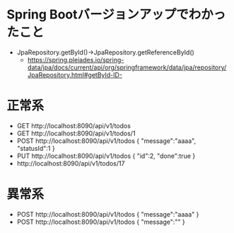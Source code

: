 # Spring Bootバージョンアップでわかったこと
- JpaRepository.getById()→JpaRepository.getReferenceById()
  - https://spring.pleiades.io/spring-data/jpa/docs/current/api/org/springframework/data/jpa/repository/JpaRepository.html#getById-ID-

# 正常系
- GET http://localhost:8090/api/v1/todos
- GET http://localhost:8090/api/v1/todos/1
- POST http://localhost:8090/api/v1/todos
{
  "message":"aaaa",
  "statusId":1
}
- PUT http://localhost:8090/api/v1/todos
{
  "id":2,
  "done":true
}
- http://localhost:8090/api/v1/todos/17

# 異常系
- POST http://localhost:8090/api/v1/todos
{
  "message":"aaaa"
}
- POST http://localhost:8090/api/v1/todos
{
  "message":""
}
